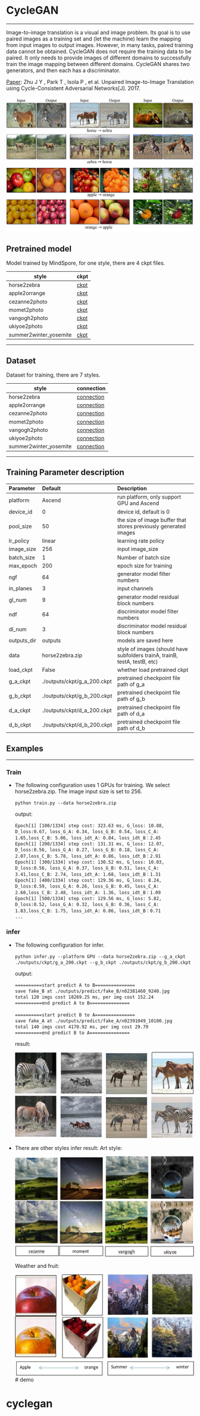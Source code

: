 # CycleGAN

***

Image-to-image translation is a visual and image problem. Its goal is to use paired images as a training set and (let the machine) learn the mapping from input images to output images. However, in many tasks, paired training data cannot be obtained. CycleGAN does not require the training data to be paired. It only needs to provide images of different domains to successfully train the image mapping between different domains. CycleGAN shares two generators, and then each has a discriminator.

[Paper](https://arxiv.org/abs/1703.10593): Zhu J Y , Park T , Isola P , et al. Unpaired Image-to-Image Translation using Cycle-Consistent Adversarial Networks[J]. 2017.

![CycleGAN Imgs](images/objects_transfiguration.jpg)

## Pretrained model

Model trained by MindSpore, for one style, there are 4 ckpt files.

|  style  |  ckpt  |
| ------- | ------ |
| horse2zebra | [ckpt](https://download.mindspore.cn/vision/cyclegan/horse2zabra) |
| apple2orrange |[ckpt](https://download.mindspore.cn/vision/cyclegan/apple) |
| cezanne2photo |[ckpt](https://download.mindspore.cn/vision/cyclegan/cezanne) |
| momet2photo |[ckpt](https://download.mindspore.cn/vision/cyclegan/moment) |
| vangogh2photo |[ckpt](https://download.mindspore.cn/vision/cyclegan/vangogh) |
| ukiyoe2photo |[ckpt](https://download.mindspore.cn/vision/cyclegan/yoeki) |
| summer2winter_yosemite |[ckpt](https://download.mindspore.cn/vision/cyclegan/summer) |

***

## Dataset

Dataset for training, there are 7 styles.

|  style  |  connection  |
| ------- |  ----------  |
| horse2zebra | [connection](https://people.eecs.berkeley.edu/~taesung_park/CycleGAN/datasets/horse2zebra.zip) |
| apple2orrange |[connection](https://people.eecs.berkeley.edu/~taesung_park/CycleGAN/datasets/apple2orange.zip) |
| cezanne2photo |[connection](https://people.eecs.berkeley.edu/~taesung_park/CycleGAN/datasets/cezanne2photo.zip) |
| momet2photo |[connection](https://people.eecs.berkeley.edu/~taesung_park/CycleGAN/datasets/monet2photo.zip) |
| vangogh2photo |[connection](https://people.eecs.berkeley.edu/~taesung_park/CycleGAN/datasets/vangogh2photo.zip) |
| ukiyoe2photo |[connection](https://people.eecs.berkeley.edu/~taesung_park/CycleGAN/datasets/ukiyoe2photo.zip) |
| summer2winter_yosemite |[connection](https://people.eecs.berkeley.edu/~taesung_park/CycleGAN/datasets/summer2winter_yosemite.zip) |

***

## Training Parameter description

| Parameter | Default | Description |
|:-----|:---------|:--------|
| platform | Ascend | run platform, only support GPU and Ascend |
| device_id | 0 | device id, default is 0 |
| pool_size | 50 | the size of image buffer that stores previously generated images |
| lr_policy | linear | learning rate policy |
| image_size | 256 | input image_size |
| batch_size | 1 | Number of batch size |
| max_epoch | 200 | epoch size for training |
| ngf | 64 | generator model filter numbers |
| in_planes | 3 | input channels |
| gl_num | 9 | generator model residual block numbers |
| ndf | 64 | discriminator model filter numbers |
| dl_num | 3 | discriminator model residual block numbers |
| outputs_dir | outputs | models are saved here |
| data | horse2zebra.zip | style of images (should have subfolders trainA, trainB, testA, testB, etc) |
| load_ckpt | False | whether load pretrained ckpt |
| g_a_ckpt | ./outputs/ckpt/g_a_200.ckpt | pretrained checkpoint file path of g_a |
| g_b_ckpt | ./outputs/ckpt/g_b_200.ckpt | pretrained checkpoint file path of g_b |
| d_a_ckpt | ./outputs/ckpt/d_a_200.ckpt | pretrained checkpoint file path of d_a |
| d_b_ckpt | ./outputs/ckpt/d_b_200.ckpt | pretrained checkpoint file path of d_b |

## Examples

***

### Train

- The following configuration uses 1 GPUs for training. We select horse2zebra.zip. The image input size is set to 256.

  ```shell
  python train.py --data horse2zebra.zip
  ```

  output:

  ```text
  Epoch[1] [100/1334] step cost: 323.63 ms, G_loss: 10.88, D_loss:0.67, loss_G_A: 0.34, loss_G_B: 0.54, loss_C_A: 1.65,loss_C_B: 5.06, loss_idt_A: 0.84, loss_idt_B：2.45
  Epoch[1] [200/1334] step cost: 131.31 ms, G_loss: 12.07, D_loss:0.56, loss_G_A: 0.27, loss_G_B: 0.18, loss_C_A: 2.07,loss_C_B: 5.78, loss_idt_A: 0.86, loss_idt_B：2.91
  Epoch[1] [300/1334] step cost: 130.52 ms, G_loss: 10.03, D_loss:0.56, loss_G_A: 0.37, loss_G_B: 0.51, loss_C_A: 3.41,loss_C_B: 2.74, loss_idt_A: 1.68, loss_idt_B：1.31
  Epoch[1] [400/1334] step cost: 129.36 ms, G_loss: 8.24, D_loss:0.59, loss_G_A: 0.26, loss_G_B: 0.45, loss_C_A: 2.60,loss_C_B: 2.48, loss_idt_A: 1.36, loss_idt_B：1.09
  Epoch[1] [500/1334] step cost: 129.56 ms, G_loss: 5.82, D_loss:0.52, loss_G_A: 0.32, loss_G_B: 0.36, loss_C_A: 1.83,loss_C_B: 1.75, loss_idt_A: 0.86, loss_idt_B：0.71
  ...
  ```  

### infer

- The following configuration for infer.

  ```shell
  python infer.py --platform GPU --data horse2zebra.zip --g_a_ckpt ./outputs/ckpt/g_a_200.ckpt --g_b_ckpt ./outputs/ckpt/g_b_200.ckpt
  ```

  output:

  ```text
  ==========start predict A to B===============
  save fake_B at ./outputs/predict/fake_B/n02381460_9240.jpg
  total 120 imgs cost 18269.25 ms, per img cost 152.24
  ==========end predict A to B===============

  ==========start predict B to A===============
  save fake_A at ./outputs/predict/fake_A/n02391049_10100.jpg
  total 140 imgs cost 4170.92 ms, per img cost 29.79
  ==========end predict B to A===============

  ```  

  result:

  ![horse](./images/horse.jpg)

- There are other styles infer result:
  Art style:

  ![art style](./images/style.jpg)

  Weather and fruit:

  ![yoeki](./images/change.jpg)# demo
# cyclegan
